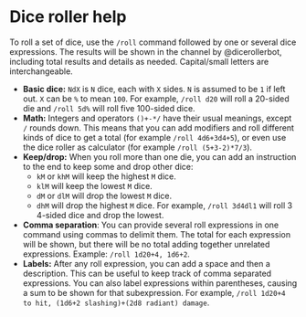 # Dice roller help
To roll a set of dice, use the `/roll` command followed by one or several dice expressions.
The results will be shown in the channel by @dicerollerbot, including total results and details as needed.
Capital/small letters are interchangeable.

- **Basic dice:**
  `NdX` is `N` dice, each with `X` sides.
  `N` is assumed to be `1` if left out.
  `X` can be `%` to mean `100`.
  For example, `/roll d20` will roll a 20-sided die and `/roll 5d%` will roll five 100-sided dice.
- **Math:**
  Integers and operators `()+-*/` have their usual meanings, except `/` rounds down.
  This means that you can add modifiers and roll different kinds of dice to get a total (for example `/roll 4d6+3d4+5`), or even use the dice roller as calculator (for example `/roll (5+3-2)*7/3`).
- **Keep/drop:**
  When you roll more than one die, you can add an instruction to the end to keep some and drop other dice:
  - `kM` or `khM` will keep the highest `M` dice.
  - `klM` will keep the lowest `M` dice.
  - `dM` or `dlM` will drop the lowest `M` dice.
  - `dhM` will drop the highest `M` dice.
  For example, `/roll 3d4dl1` will roll 3 4-sided dice and drop the lowest.
- **Comma separation**:
  You can provide several roll expressions in one command using commas to delimit them.
  The total for each expression will be shown, but there will be no total adding together unrelated expressions.
  Example: `/roll 1d20+4, 1d6+2`.
- **Labels:**
  After any roll expression, you can add a space and then a description.
  This can be useful to keep track of comma separated expressions.
  You can also label expressions within parentheses, causing a sum to be shown for that subexpression.
  For example, `/roll 1d20+4 to hit, (1d6+2 slashing)+(2d8 radiant) damage`.

